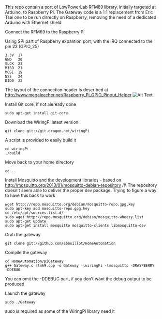 This repo contain a port of LowPowerLab RFM69 library, initially targeted at Arduino, to Raspberry Pi.
The Gateway code is a 1:1 replacement from Eric Tsai one to be run dirrectly on Raspberry, removing the need of a dedicated Arduino with Ethernet shield

Connect the RFM69 to the Raspberry PI

Using SPI part of Raspberry expantion port, with the IRQ connected to the pin 22 (GPIO_25)

```
3.3V  17
GND   20
SLCK  23
MISO  21
MOSI  19
NSS   24
DID0  22
```

The layout of the connection header is described at http://www.megaleecher.net/Raspberry_Pi_GPIO_Pinout_Helper
![Alt Text](http://www.megaleecher.net/sites/default/files/images/raspberry-pi-rev2-gpio-pinout.jpg "Raspberry Pinout")

Install Git core, if not aleready done
```
sudo apt-get install git-core
```
Download the WiringPi latest version
```
git clone git://git.drogon.net/wiringPi
```
A script is provided to easily build it
```
cd wiringPi
./build
```
Move back to your home directory
```
cd ..
```

Install Mosquitto and the development libraries - based on http://mosquitto.org/2013/01/mosquitto-debian-repository
/!\ The repository doesn't seem able to deliver the proper dev package.
Trying to figure a way to have this back to work
```
wget http://repo.mosquitto.org/debian/mosquitto-repo.gpg.key
sudo apt-key add mosquitto-repo.gpg.key
cd /etc/apt/sources.list.d/
sudo wget http://repo.mosquitto.org/debian/mosquitto-wheezy.list
sudo apt-get update
sudo apt-get install mosquitto mosquitto-clients libmosquitto-dev
```

Grab the gateway
```
git clone git://github.com/abouillot/HomeAutomation
```
Compile the gateway
```
cd HomeAutomation/piGateway
g++ Gateway.c rfm69.cpp -o Gateway -lwiringPi -lmosquitto -DRASPBERRY -DDEBUG
```

You can omit the -DDEBUG part, if you don't want the debug output to be produced

Launch the gateway
```
sudo ./Gateway
```
sudo is required as some of the WiringPi library need it
